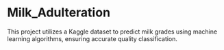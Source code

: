 # Milk_Adulteration
This project utilizes a Kaggle dataset to predict milk grades using machine learning algorithms, ensuring accurate quality classification.
